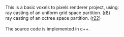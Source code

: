 This is a basic voxels to pixels renderer project, using:<br />
ray casting of an uniform grid space partition. ([r8](https://code.google.com/p/cov-cloud-of-voxels/source/detail?r=8))<br />
ray casting of an octree space partition. ([r22](https://code.google.com/p/cov-cloud-of-voxels/source/detail?r=22))<br /><br />
The source code is implemented in c++.